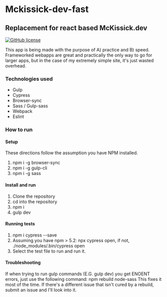 # Mckissick-dev-fast
## Replacement for react based McKissick.dev

[![GitHub license](https://img.shields.io/github/license/DavidMcKissick/Mckissick-dev-fast)](https://github.com/DavidMcKissick/Mckissick-dev-fast/blob/master/license.md)

This app is being made with the purpose of A) practice and B) speed. Frameworked webapps are great and practically the only way to go for 
larger apps, but in the case of my extremely simple site, it's just wasted overhead.

### Technologies used
- Gulp
- Cypress
- Browser-sync
- Sass / Gulp-sass
- Webpack
- Eslint

### How to run
#### Setup
These directions follow the assumption you have NPM installed.
1. npm i -g browser-sync
2. npm i -g gulp-cli
3. npm i -g sass

#### Install and run
1. Clone the repository
2. cd into the repository
3. npm i
4. gulp dev

#### Running tests
1. npm i cypress --save
2. Assuming you have npm > 5.2: npx cypress open, if not, ./node_modules/.bin/cypress open
3. Select the test file to run and run it.

#### Troubleshooting
If when trying to run gulp commands (E.G. gulp dev) you get ENOENT errors, just use the following command: npm rebuild node-sass
This fixes it most of the time. If there's a different issue that isn't cured by a rebuild, submit an issue and I'll look into it.

